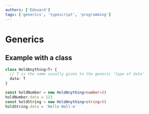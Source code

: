 ```yaml
---
authors: ['Edouard']
tags: ['generics', 'typescript', 'programming']
---
```


# Generics

## Example with a class

```typescript
class HoldAnything<T> {
  // T is the name usually given to the generic 'type of data'
  data: T
}

const holdNumber = new HoldAnything<number>()
holdNumber.data = 123
const holdString = new HoldAnything<string>()
holdString.data = 'Hello Wall-e'
```
<!-- truncate -->